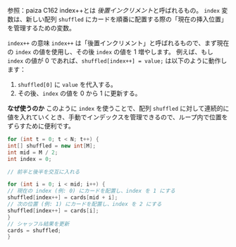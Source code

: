 参照：paiza C162
index++とは
*後置インクリメント*と呼ばれるもの。
`index` 変数は、新しい配列 `shuffled` にカードを順番に配置する際の「現在の挿入位置」を管理するための変数。

`index++` の意味
`index++` は「後置インクリメント」と呼ばれるもので、まず現在の `index` の値を使用し、その後 `index` の値を 1 増やします。
例えば、もし `index` の値が 0 であれば、`shuffled[index++] = value;` は以下のように動作します：
1. `shuffled[0]` に `value` を代入する。
2. その後、`index` の値を 0 から 1 に更新する。

**なぜ使うのか**
このように `index` を使うことで、配列 `shuffled` に対して連続的に値を入れていくとき、手動でインデックスを管理できるので、ループ内で位置をずらすために便利です。
```java
for (int t = 0; t < N; t++) {
int[] shuffled = new int[M];
int mid = M / 2;
int index = 0;

// 前半と後半を交互に入れる

for (int i = 0; i < mid; i++) {
// 現在の index (例: 0) にカードを配置し、index を 1 にする
shuffled[index++] = cards[mid + i];
// 次の位置 (例: 1) にカードを配置し、index を 2 にする
shuffled[index++] = cards[i]; 
}
// シャッフル結果を更新
cards = shuffled;
}
```
